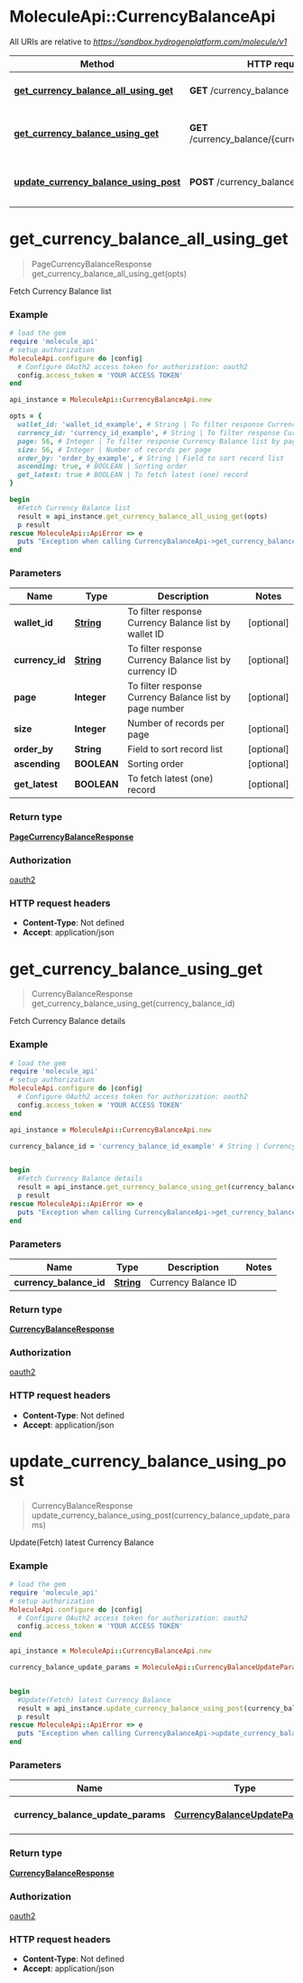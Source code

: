 # MoleculeApi::CurrencyBalanceApi

All URIs are relative to *https://sandbox.hydrogenplatform.com/molecule/v1*

Method | HTTP request | Description
------------- | ------------- | -------------
[**get_currency_balance_all_using_get**](CurrencyBalanceApi.md#get_currency_balance_all_using_get) | **GET** /currency_balance | Fetch Currency Balance list
[**get_currency_balance_using_get**](CurrencyBalanceApi.md#get_currency_balance_using_get) | **GET** /currency_balance/{currency_balance_id} | Fetch Currency Balance details
[**update_currency_balance_using_post**](CurrencyBalanceApi.md#update_currency_balance_using_post) | **POST** /currency_balance/update | Update(Fetch) latest Currency Balance


# **get_currency_balance_all_using_get**
> PageCurrencyBalanceResponse get_currency_balance_all_using_get(opts)

Fetch Currency Balance list

### Example
```ruby
# load the gem
require 'molecule_api'
# setup authorization
MoleculeApi.configure do |config|
  # Configure OAuth2 access token for authorization: oauth2
  config.access_token = 'YOUR ACCESS TOKEN'
end

api_instance = MoleculeApi::CurrencyBalanceApi.new

opts = { 
  wallet_id: 'wallet_id_example', # String | To filter response Currency Balance list by wallet ID
  currency_id: 'currency_id_example', # String | To filter response Currency Balance list by currency ID
  page: 56, # Integer | To filter response Currency Balance list by page number
  size: 56, # Integer | Number of records per page
  order_by: 'order_by_example', # String | Field to sort record list
  ascending: true, # BOOLEAN | Sorting order
  get_latest: true # BOOLEAN | To fetch latest (one) record
}

begin
  #Fetch Currency Balance list
  result = api_instance.get_currency_balance_all_using_get(opts)
  p result
rescue MoleculeApi::ApiError => e
  puts "Exception when calling CurrencyBalanceApi->get_currency_balance_all_using_get: #{e}"
end
```

### Parameters

Name | Type | Description  | Notes
------------- | ------------- | ------------- | -------------
 **wallet_id** | [**String**](.md)| To filter response Currency Balance list by wallet ID | [optional] 
 **currency_id** | [**String**](.md)| To filter response Currency Balance list by currency ID | [optional] 
 **page** | **Integer**| To filter response Currency Balance list by page number | [optional] 
 **size** | **Integer**| Number of records per page | [optional] 
 **order_by** | **String**| Field to sort record list | [optional] 
 **ascending** | **BOOLEAN**| Sorting order | [optional] 
 **get_latest** | **BOOLEAN**| To fetch latest (one) record | [optional] 

### Return type

[**PageCurrencyBalanceResponse**](PageCurrencyBalanceResponse.md)

### Authorization

[oauth2](../README.md#oauth2)

### HTTP request headers

 - **Content-Type**: Not defined
 - **Accept**: application/json



# **get_currency_balance_using_get**
> CurrencyBalanceResponse get_currency_balance_using_get(currency_balance_id)

Fetch Currency Balance details

### Example
```ruby
# load the gem
require 'molecule_api'
# setup authorization
MoleculeApi.configure do |config|
  # Configure OAuth2 access token for authorization: oauth2
  config.access_token = 'YOUR ACCESS TOKEN'
end

api_instance = MoleculeApi::CurrencyBalanceApi.new

currency_balance_id = 'currency_balance_id_example' # String | Currency Balance ID


begin
  #Fetch Currency Balance details
  result = api_instance.get_currency_balance_using_get(currency_balance_id)
  p result
rescue MoleculeApi::ApiError => e
  puts "Exception when calling CurrencyBalanceApi->get_currency_balance_using_get: #{e}"
end
```

### Parameters

Name | Type | Description  | Notes
------------- | ------------- | ------------- | -------------
 **currency_balance_id** | [**String**](.md)| Currency Balance ID | 

### Return type

[**CurrencyBalanceResponse**](CurrencyBalanceResponse.md)

### Authorization

[oauth2](../README.md#oauth2)

### HTTP request headers

 - **Content-Type**: Not defined
 - **Accept**: application/json



# **update_currency_balance_using_post**
> CurrencyBalanceResponse update_currency_balance_using_post(currency_balance_update_params)

Update(Fetch) latest Currency Balance

### Example
```ruby
# load the gem
require 'molecule_api'
# setup authorization
MoleculeApi.configure do |config|
  # Configure OAuth2 access token for authorization: oauth2
  config.access_token = 'YOUR ACCESS TOKEN'
end

api_instance = MoleculeApi::CurrencyBalanceApi.new

currency_balance_update_params = MoleculeApi::CurrencyBalanceUpdateParams.new # CurrencyBalanceUpdateParams | To fetch/update latest record


begin
  #Update(Fetch) latest Currency Balance
  result = api_instance.update_currency_balance_using_post(currency_balance_update_params)
  p result
rescue MoleculeApi::ApiError => e
  puts "Exception when calling CurrencyBalanceApi->update_currency_balance_using_post: #{e}"
end
```

### Parameters

Name | Type | Description  | Notes
------------- | ------------- | ------------- | -------------
 **currency_balance_update_params** | [**CurrencyBalanceUpdateParams**](CurrencyBalanceUpdateParams.md)| To fetch/update latest record | 

### Return type

[**CurrencyBalanceResponse**](CurrencyBalanceResponse.md)

### Authorization

[oauth2](../README.md#oauth2)

### HTTP request headers

 - **Content-Type**: Not defined
 - **Accept**: application/json



